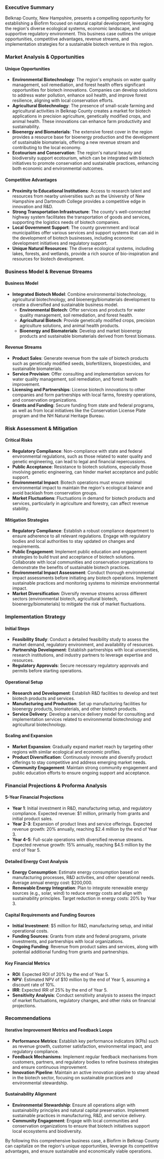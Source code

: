 ### Executive Summary

Belknap County, New Hampshire, presents a compelling opportunity for establishing a Biofirm focused on natural capital development, leveraging the region's diverse ecological systems, economic landscape, and supportive regulatory environment. This business case outlines the unique opportunities, competitive advantages, revenue streams, and implementation strategies for a sustainable biotech venture in this region.

### Market Analysis & Opportunities

#### Unique Opportunities
- **Environmental Biotechnology**: The region's emphasis on water quality management, soil remediation, and forest health offers significant opportunities for biotech innovations. Companies can develop solutions to address water pollution, enhance soil health, and improve forest resilience, aligning with local conservation efforts.
- **Agricultural Biotechnology**: The presence of small-scale farming and agricultural activities in Belknap County creates a market for biotech applications in precision agriculture, genetically modified crops, and animal health. These innovations can enhance farm productivity and sustainability.
- **Bioenergy and Biomaterials**: The extensive forest cover in the region provides a resource base for bioenergy production and the development of sustainable biomaterials, offering a new revenue stream and contributing to the local economy.
- **Ecotourism and Conservation**: The region's natural beauty and biodiversity support ecotourism, which can be integrated with biotech initiatives to promote conservation and sustainable practices, enhancing both economic and environmental outcomes.

#### Competitive Advantages
- **Proximity to Educational Institutions**: Access to research talent and resources from nearby universities such as the University of New Hampshire and Dartmouth College provides a competitive edge in innovation and R&D.
- **Strong Transportation Infrastructure**: The county's well-connected highway system facilitates the transportation of goods and services, supporting the logistics needs of biotech companies.
- **Local Government Support**: The county government and local municipalities offer various services and support systems that can aid in the development of biotech businesses, including economic development initiatives and regulatory support.
- **Unique Natural Resources**: The diverse ecological systems, including lakes, forests, and wetlands, provide a rich source of bio-inspiration and resources for biotech development.

### Business Model & Revenue Streams

#### Business Model
- **Integrated Biotech Model**: Combine environmental biotechnology, agricultural biotechnology, and bioenergy/biomaterials development to create a diversified and sustainable business model.
  - **Environmental Biotech**: Offer services and products for water quality management, soil remediation, and forest health.
  - **Agricultural Biotech**: Provide genetically modified crops, precision agriculture solutions, and animal health products.
  - **Bioenergy and Biomaterials**: Develop and market bioenergy products and sustainable biomaterials derived from forest biomass.

#### Revenue Streams
- **Product Sales**: Generate revenue from the sale of biotech products such as genetically modified seeds, biofertilizers, biopesticides, and sustainable biomaterials.
- **Service Provision**: Offer consulting and implementation services for water quality management, soil remediation, and forest health improvement.
- **Licensing and Partnerships**: License biotech innovations to other companies and form partnerships with local farms, forestry operations, and conservation organizations.
- **Grants and Funding**: Secure funding from state and federal programs, as well as from local initiatives like the Conservation License Plate program and the NH Natural Heritage Bureau.

### Risk Assessment & Mitigation

#### Critical Risks
- **Regulatory Compliance**: Non-compliance with state and federal environmental regulations, such as those related to water quality and genetic engineering, can lead to legal and financial repercussions.
- **Public Acceptance**: Resistance to biotech solutions, especially those involving genetic engineering, can hinder market acceptance and public support.
- **Environmental Impact**: Biotech operations must ensure minimal environmental impact to maintain the region's ecological balance and avoid backlash from conservation groups.
- **Market Fluctuations**: Fluctuations in demand for biotech products and services, particularly in agriculture and forestry, can affect revenue stability.

#### Mitigation Strategies
- **Regulatory Compliance**: Establish a robust compliance department to ensure adherence to all relevant regulations. Engage with regulatory bodies and local authorities to stay updated on changes and requirements.
- **Public Engagement**: Implement public education and engagement strategies to build trust and acceptance of biotech solutions. Collaborate with local communities and conservation organizations to demonstrate the benefits of sustainable biotech practices.
- **Environmental Impact Assessment**: Conduct thorough environmental impact assessments before initiating any biotech operations. Implement sustainable practices and monitoring systems to minimize environmental impact.
- **Market Diversification**: Diversify revenue streams across different sectors (environmental biotech, agricultural biotech, bioenergy/biomaterials) to mitigate the risk of market fluctuations.

### Implementation Strategy

#### Initial Steps
- **Feasibility Study**: Conduct a detailed feasibility study to assess the market demand, regulatory environment, and availability of resources.
- **Partnership Development**: Establish partnerships with local universities, research institutions, and industry partners to leverage expertise and resources.
- **Regulatory Approvals**: Secure necessary regulatory approvals and permits before starting operations.

#### Operational Setup
- **Research and Development**: Establish R&D facilities to develop and test biotech products and services.
- **Manufacturing and Production**: Set up manufacturing facilities for bioenergy products, biomaterials, and other biotech products.
- **Service Delivery**: Develop a service delivery model for consulting and implementation services related to environmental biotechnology and agricultural biotechnology.

#### Scaling and Expansion
- **Market Expansion**: Gradually expand market reach by targeting other regions with similar ecological and economic profiles.
- **Product Diversification**: Continuously innovate and diversify product offerings to stay competitive and address emerging market needs.
- **Community Engagement**: Maintain strong community engagement and public education efforts to ensure ongoing support and acceptance.

### Financial Projections & Proforma Analysis

#### 5-Year Financial Projections
- **Year 1**: Initial investment in R&D, manufacturing setup, and regulatory compliance. Expected revenue: $1 million, primarily from grants and initial product sales.
- **Year 2-3**: Expansion of product lines and service offerings. Expected revenue growth: 20% annually, reaching $2.4 million by the end of Year 3.
- **Year 4-5**: Full-scale operations with diversified revenue streams. Expected revenue growth: 15% annually, reaching $4.5 million by the end of Year 5.

#### Detailed Energy Cost Analysis
- **Energy Consumption**: Estimate energy consumption based on manufacturing processes, R&D activities, and other operational needs. Average annual energy cost: $200,000.
- **Renewable Energy Integration**: Plan to integrate renewable energy sources (e.g., solar, wind) to reduce energy costs and align with sustainability principles. Target reduction in energy costs: 20% by Year 3.

#### Capital Requirements and Funding Sources
- **Initial Investment**: $5 million for R&D, manufacturing setup, and initial operational costs.
- **Funding Sources**: Grants from state and federal programs, private investments, and partnerships with local organizations.
- **Ongoing Funding**: Revenue from product sales and services, along with potential additional funding from grants and partnerships.

#### Key Financial Metrics
- **ROI**: Expected ROI of 20% by the end of Year 5.
- **NPV**: Estimated NPV of $10 million by the end of Year 5, assuming a discount rate of 10%.
- **IRR**: Expected IRR of 25% by the end of Year 5.
- **Sensitivity Analysis**: Conduct sensitivity analysis to assess the impact of market fluctuations, regulatory changes, and other risks on financial projections.

### Recommendations

#### Iterative Improvement Metrics and Feedback Loops
- **Performance Metrics**: Establish key performance indicators (KPIs) such as revenue growth, customer satisfaction, environmental impact, and regulatory compliance.
- **Feedback Mechanisms**: Implement regular feedback mechanisms from customers, partners, and regulatory bodies to refine business strategies and ensure continuous improvement.
- **Innovation Pipeline**: Maintain an active innovation pipeline to stay ahead in the biotech sector, focusing on sustainable practices and environmental stewardship.

#### Sustainability Alignment
- **Environmental Stewardship**: Ensure all operations align with sustainability principles and natural capital preservation. Implement sustainable practices in manufacturing, R&D, and service delivery.
- **Community Engagement**: Engage with local communities and conservation organizations to ensure that biotech initiatives support local ecosystems and biodiversity.

By following this comprehensive business case, a Biofirm in Belknap County can capitalize on the region's unique opportunities, leverage its competitive advantages, and ensure sustainable and economically viable operations.